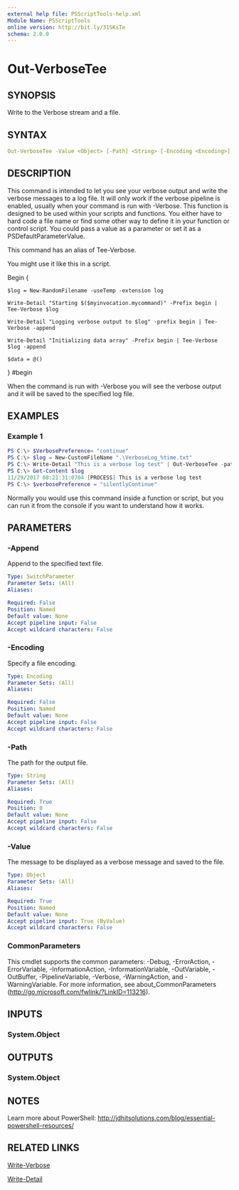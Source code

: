```yaml
---
external help file: PSScriptTools-help.xml
Module Name: PSScriptTools
online version: http://bit.ly/31SKsTe
schema: 2.0.0
---
```


# Out-VerboseTee

## SYNOPSIS

Write to the Verbose stream and a file.

## SYNTAX

```yaml
Out-VerboseTee -Value <Object> [-Path] <String> [-Encoding <Encoding>] [-Append] [<CommonParameters>]
```

## DESCRIPTION

This command is intended to let you see your verbose output and write the verbose messages to a log file. It will only work if the verbose pipeline is enabled, usually when your command is run with -Verbose. This function is designed to be used within your scripts and functions. You either have to hard code a file name or find some other way to define it in your function or control script. You could pass a value as a parameter or set it as a PSDefaultParameterValue.

This command has an alias of Tee-Verbose.

You might use it like this in a script.

Begin {

    $log = New-RandomFilename -useTemp -extension log

    Write-Detail "Starting $($myinvocation.mycommand)" -Prefix begin | Tee-Verbose $log

    Write-Detail "Logging verbose output to $log" -prefix begin | Tee-Verbose -append

    Write-Detail "Initializing data array" -Prefix begin | Tee-Verbose $log -append

    $data = @()

} #begin

When the command is run with -Verbose you will see the verbose output and it will be saved to the specified log file.

## EXAMPLES

### Example 1

```powershell
PS C:\> $VerbosePreference= "continue"
PS C:\> $log = New-CustomFileName ".\VerboseLog_%time.txt"
PS C:\> Write-Detail "This is a verbose log test" | Out-VerboseTee -path $log
PS C:\> Get-Content $log
11/29/2017 08:21:31:0704 [PROCESS] This is a verbose log test
PS C:\> $verbosePreference = "silentlyContinue"
```

Normally you would use this command inside a function or script, but you can run it from the console if you want to understand how it works.

## PARAMETERS

### -Append

Append to the specified text file.

```yaml
Type: SwitchParameter
Parameter Sets: (All)
Aliases:

Required: False
Position: Named
Default value: None
Accept pipeline input: False
Accept wildcard characters: False
```

### -Encoding

Specify a file encoding.

```yaml
Type: Encoding
Parameter Sets: (All)
Aliases:

Required: False
Position: Named
Default value: None
Accept pipeline input: False
Accept wildcard characters: False
```

### -Path

The path for the output file.

```yaml
Type: String
Parameter Sets: (All)
Aliases:

Required: True
Position: 0
Default value: None
Accept pipeline input: False
Accept wildcard characters: False
```

### -Value

The message to be displayed as a verbose message and saved to the file.

```yaml
Type: Object
Parameter Sets: (All)
Aliases:

Required: True
Position: Named
Default value: None
Accept pipeline input: True (ByValue)
Accept wildcard characters: False
```

### CommonParameters

This cmdlet supports the common parameters: -Debug, -ErrorAction, -ErrorVariable, -InformationAction, -InformationVariable, -OutVariable, -OutBuffer, -PipelineVariable, -Verbose, -WarningAction, and -WarningVariable. For more information, see about_CommonParameters (http://go.microsoft.com/fwlink/?LinkID=113216).

## INPUTS

### System.Object

## OUTPUTS

### System.Object

## NOTES

Learn more about PowerShell: http://jdhitsolutions.com/blog/essential-powershell-resources/

## RELATED LINKS

[Write-Verbose]()

[Write-Detail]()
